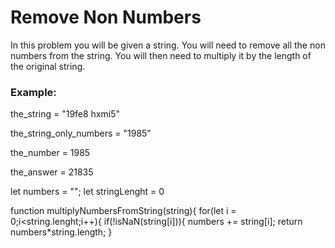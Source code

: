 <h1>Remove Non Numbers</h1>

<p>In this problem you will be given a string. You will need to remove all the non numbers from the string. You will then need to multiply it by the length of the original string.</p>

<h3>Example:</h3>

<p>the_string = "19fe8 hxmi5"</p>
<p>the_string_only_numbers = "1985"</p>
<p>the_number = 1985</p>
<p>the_answer = 21835</p>


let numbers = "";
let stringLenght = 0

function multiplyNumbersFromString(string){
  for(let i = 0;i<string.lenght;i++){
    if(!isNaN(string[i])){
      numbers += string[i];
      return numbers*string.length;
    }
    
